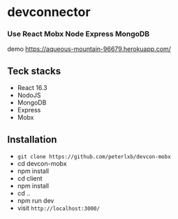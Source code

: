 # devconnector

### Use React Mobx Node Express MongoDB

demo https://aqueous-mountain-96679.herokuapp.com/

## Teck stacks

- React 16.3
- NodoJS
- MongoDB
- Express
- Mobx

## Installation

- `git clone https://github.com/peterlxb/devcon-mobx`
- cd devcon-mobx
- npm install
- cd client
- npm install
- cd ..
- npm run dev
- visit `http://localhost:3000/`
